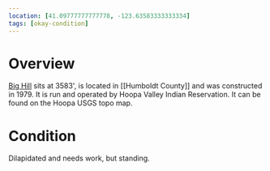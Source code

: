 ```yaml
---
location: [41.09777777777778, -123.63583333333334]
tags: [okay-condition]
---
```


# Overview

[Big Hill](http://www.peakbagging.com/CALookoutPhotos/BigHill.html) sits at 3583', is located in [[Humboldt County]] and was constructed in 1979. It is run and operated by Hoopa Valley Indian Reservation. It can be found on the Hoopa USGS topo map.

# Condition

Dilapidated and needs work, but standing.